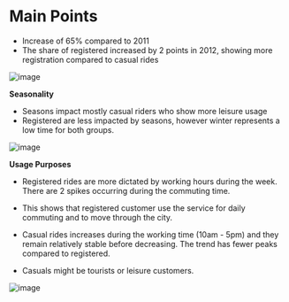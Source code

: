 # Main Points # 

* Increase of 65% compared to 2011
* The share of registered increased by 2 points in 2012, showing more registration compared to casual rides

![image](https://user-images.githubusercontent.com/73912794/138667419-f876882b-7489-4a18-a27a-a2d12ec8eda7.png)

**Seasonality** 

* Seasons impact mostly casual riders who show more leisure usage 
* Registered are less impacted by seasons, however winter represents a low time for both groups. 

![image](https://user-images.githubusercontent.com/73912794/138667467-0ed403c7-b8e8-4ade-9cbe-d89b204d168e.png)


**Usage Purposes** 

* Registered rides are more dictated by working hours during the week. There are 2 spikes occurring during the commuting time. 
* This shows that registered customer use the service for daily commuting and to move through the city. 

* Casual rides increases during the working time (10am - 5pm) and they remain relatively stable before decreasing. The trend has fewer peaks compared to registered. 
* Casuals might be tourists or leisure customers. 

![image](https://user-images.githubusercontent.com/73912794/138667508-0f9b2943-dee7-44de-b190-7bee702e9497.png)



